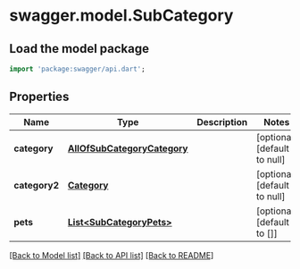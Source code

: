 # swagger.model.SubCategory

## Load the model package
```dart
import 'package:swagger/api.dart';
```

## Properties
Name | Type | Description | Notes
------------ | ------------- | ------------- | -------------
**category** | [**AllOfSubCategoryCategory**](AllOfSubCategoryCategory.md) |  | [optional] [default to null]
**category2** | [**Category**](Category.md) |  | [optional] [default to null]
**pets** | [**List&lt;SubCategoryPets&gt;**](SubCategoryPets.md) |  | [optional] [default to []]

[[Back to Model list]](../README.md#documentation-for-models) [[Back to API list]](../README.md#documentation-for-api-endpoints) [[Back to README]](../README.md)

